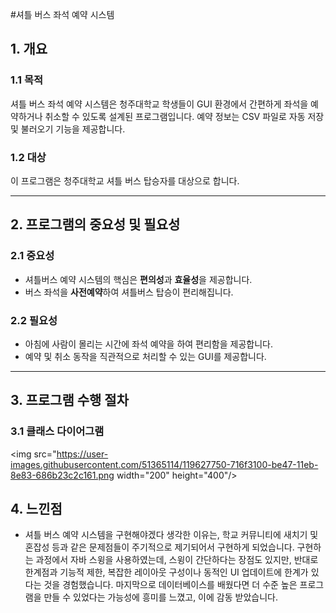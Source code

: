 #셔틀 버스 좌석 예약 시스템

## 1. 개요

### 1.1 목적
셔틀 버스 좌석 예약 시스템은 청주대학교 학생들이 GUI 환경에서 간편하게 좌석을 예약하거나 취소할 수 있도록 설계된 프로그램입니다. 예약 정보는 CSV 파일로 자동 저장 및 불러오기 기능을 제공합니다.

### 1.2 대상
이 프로그램은 청주대학교 셔틀 버스 탑승자를 대상으로 합니다.

---

## 2. 프로그램의 중요성 및 필요성

### 2.1 중요성
- 셔틀버스 예약 시스템의 핵심은 **편의성**과 **효율성**을 제공합니다.
- 버스 좌석을 **사전예약**하여 셔틀버스 탑승이 편리해집니다.

### 2.2 필요성
- 아침에 사람이 몰리는 시간에 좌석 예약을 하여 편리함을 제공합니다.
- 예약 및 취소 동작을 직관적으로 처리할 수 있는 GUI를 제공합니다.

---

## 3. 프로그램 수행 절차
### 3.1 클래스 다이어그램
<img src="https://user-images.githubusercontent.com/51365114/119627750-716f3100-be47-11eb-8e83-686b23c2c161.png width="200" height="400"/>

## 4. 느낀점
 - 셔틀 버스 예약 시스템을 구현해야겠다 생각한 이유는, 학교 커뮤니티에 새치기 및 혼잡성 등과 같은 문제점들이 주기적으로 제기되어서 구현하게 되었습니다.
구현하는 과정에서 자바 스윙을 사용하였는데, 스윙이 간단하다는 장점도 있지만, 반대로 한계점과 기능적 제한, 복잡한 레이아웃 구성이나 동적인 UI 업데이트에 한계가 있다는 것을 경험했습니다.
마지막으로 데이터베이스를 배웠다면 더 수준 높은 프로그램을 만들 수 있었다는 가능성에 흥미를 느꼈고, 이에 감동 받았습니다.
